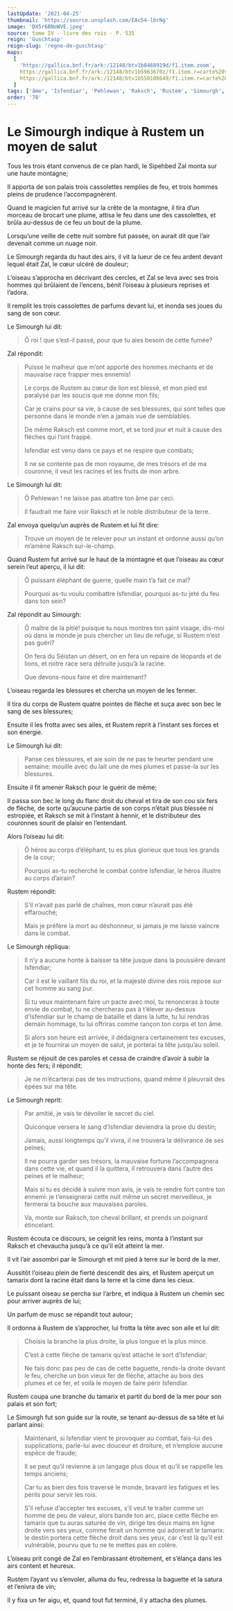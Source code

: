 ```yaml
---
lastUpdate: '2021-04-25'
thumbnail: 'https://source.unsplash.com/EAc54-lbrNg'
image: 'DX5r6BNoWVE.jpeg'
source: tome IV - livre des rois - P. 535
reign: 'Guschtasp'
reign-slug: 'regne-de-guschtasp'
maps:
  [
    'https://gallica.bnf.fr/ark:/12148/btv1b8468919d/f1.item.zoom',
    https://gallica.bnf.fr/ark:/12148/btv1b5963670z/f1.item.r=carte%20touran.zoom,
    https://gallica.bnf.fr/ark:/12148/btv1b550108649/f1.item.r=carte%20touran.zoom,
  ]
tags: ['âme', 'Isfendiar', 'Pehlewan', 'Raksch', 'Rustem', 'Simourgh', 'Sipehbed', 'Séistan', 'Zal']
order: '78'
---
```


# Le Simourgh indique à Rustem un moyen de salut

Tous les trois étant convenus de ce plan hardi, le Sipehbed Zal monta sur une haute montagne;

Il apporta de son palais trois cassolettes remplies de feu, et trois hommes pleins de prudence l’accompagnèrent.

Quand le magicien fut arrivé sur la crête de la montagne, il tira d’un morceau de brocart une plume, attisa le feu dans une des cassolettes, et brûla au-dessus de ce feu un bout de la plume.

Lorsqu’une veille de cette nuit sombre fut passée, on aurait dit que l’air devenait comme un nuage noir.

Le Simourgh regarda du haut des airs, il vit la lueur de ce feu ardent devant lequel était Zal, le cœur ulcéré de douleur;

L’oiseau s’approcha en décrivant des cercles, et Zal se leva avec ses trois hommes qui brûlaient de l’encens, bénit l’oiseau à plusieurs reprises et l’adora.

Il remplit les trois cassolettes de parfums devant lui, et inonda ses joues du sang de son cœur.

Le Simourgh lui dit:

> Ô roi ! que s’est-il passé, pour que tu aies besoin de cette fumée?

Zal répondit:

> Puisse le malheur que m’ont apporté des hommes méchants et de mauvaise race frapper mes ennemis!
>
> Le corps de Rustem au cœur de lion est blessé, et mon pied est paralysé par les soucis que me donne mon fils;
>
> Car je crains pour sa vie, à cause de ses blessures, qui sont telles que personne dans le monde n’en a jamais vue de semblables.
>
> De même Raksch est comme mort, et se tord jour et nuit à cause des flèches qui l’ont frappé.
>
> Isfendiar est venu dans ce pays et ne respire que combats;
>
> Il ne se contente pas de mon royaume, de mes trésors et de ma couronne, il veut les racines et les fruits de mon arbre.

Le Simourgh lui dit:

> Ô Pehlewan ! ne laisse pas abattre ton âme par ceci.
>
> Il faudrait me faire voir Raksch et le noble distributeur de la terre.

Zal envoya quelqu’un auprès de Rustem et lui fit dire:

> Trouve un moyen de te relever pour un instant et ordonne aussi qu’on m’amène Raksch sur-le-champ.

Quand Rustem fut arrivé sur le haut de la montagne et que l’oiseau au cœur serein l’eut aperçu, il lui dit:

> Ô puissant éléphant de guerre, quelle main t’a fait ce mal?
>
> Pourquoi as-tu voulu combattre Isfendiar, pourquoi as-tu jeté du feu dans ton sein?

Zal répondit au Simourgh:

> Ô maître de la pitié! puisque tu nous montres ton saint visage, dis-moi où dans le monde je puis chercher un lieu de refuge, si Rustem n’est pas guéri?
>
> On fera du Séistan un désert, on en fera un repaire de léopards et de lions, et notre race sera détruite jusqu’à la racine.
>
> Que devons-nous faire et dire maintenant?

L’oiseau regarda les blessures et chercha un moyen de les fermer.

Il tira du corps de Rustem quatre pointes de flèche et suça avec son bec le sang de ses blessures;

Ensuite il les frotta avec ses ailes, et Rustem reprit à l’instant ses forces et son énergie.

Le Simourgh lui dit:

> Panse ces blessures, et aie soin de ne pas te heurter pendant une semaine: mouille avec du lait une de mes plumes et passe-la sur les blessures.

Ensuite il fit amener Raksch pour le guérir de même;

Il passa son bec le long du flanc droit du cheval et tira de son cou six fers de flèche, de sorte qu’aucune partie de son corps n’était plus blessée ni estropiée, et Raksch se mit à l’instant à hennir, et le distributeur des couronnes sourit de plaisir en l’entendant.

Alors l’oiseau lui dit:

> Ô héros au corps d’éléphant, tu es plus glorieux que tous les grands de la cour;
>
> Pourquoi as-tu recherché le combat contre Isfendiar, le héros illustre au corps d’airain?

Rustem répondit:

> S’il n’avait pas parlé de chaînes, mon cœur n’aurait pas été effarouché;
>
> Mais je préfère la mort au déshonneur, si jamais je me laisse vaincre dans le combat.

Le Simourgh répliqua:

> Il n’y a aucune honte à baisser ta tête jusque dans la poussière devant Isfendiar;
>
> Car il est le vaillant fils du roi, et la majesté divine des rois repose sur cet homme au sang pur.
>
> Si tu veux maintenant faire un pacte avec moi, tu renonceras à toute envie de combat, tu ne chercheras pas à t’élever au-dessus d’Isfendiar sur le champ de bataille et dans la lutte, tu lui rendras demain hommage, tu lui offriras comme rançon ton corps et ton âme.
>
> Si alors son heure est arrivée, il dédaignera certainement tes excuses, et je te fournirai un moyen de salut, je porterai ta tête jusqu’au soleil.

Rustem se réjouit de ces paroles et cessa de craindre d’avoir à subir la honte des fers; il répondit:

> Je ne m’écarterai pas de tes instructions, quand même il pleuvrait des épées sur ma tête.

Le Simourgh reprit:

> Par amitié, je vais te dévoiler le secret du ciel.
>
> Quiconque versera le sang d’Isfendiar deviendra la proie du destin;
>
> Jamais, aussi longtemps qu’il vivra, il ne trouvera la délivrance de ses peines;
>
> Il ne pourra garder ses trésors, la mauvaise fortune l’accompagnera dans cette vie, et quand il la quittera, il retrouvera dans l’autre des peines et le malheur;
>
> Mais si tu es décidé à suivre mon avis, je vais te rendre fort contre ton ennemi: je t’enseignerai cette nuit même un secret merveilleux, je fermerai ta bouche aux mauvaises paroles.
>
> Va, monte sur Raksch, ton cheval brillant, et prends un poignard étincelant.

Rustem écouta ce discours, se ceignit les reins, monta à l’instant sur Raksch et chevaucha jusqu’à ce qu’il eût atteint la mer.

Il vit l’air assombri par le Simourgh et mit pied à terre sur le bord de la mer.

Aussitôt l’oiseau plein de fierté descendit des airs, et Rustem aperçut un tamarix dont la racine était dans la terre et la cime dans les cieux.

Le puissant oiseau se percha sur l’arbre, et indiqua à Rustem un chemin sec pour arriver auprès de lui;

Un parfum de musc se répandit tout autour;

Il ordonna à Rustem de s’approcher, lui frotta la tête avec son aile et lui dit:

> Choisis la branche la plus droite, la plus longue et la plus mince.
>
> C’est à cette flèche de tamarix qu’est attaché le sort d’Isfendiar;
>
> Ne fais donc pas peu de cas de cette baguette, rends-la droite devant le feu, cherche un bon vieux fer de flèche, attache au bois des plumes et ce fer, et voilà le moyen de faire périr Isfendiar.

Rustem coupa une branche du tamarix et partit du bord de la mer pour son palais et son fort;

Le Simourgh fut son guide sur la route, se tenant au-dessus de sa tête et lui parlant ainsi:

> Maintenant, si Isfendiar vient te provoquer au combat, fais-lui des supplications, parle-lui avec douceur et droiture, et n’emploie aucune espèce de fraude;
>
> Il se peut qu’il revienne à un langage plus doux et qu’il se rappelle les temps anciens;
>
> Car tu as bien des fois traversé le monde, bravant les fatigues et les périls pour servir les rois.
>
> S’il refuse d’accepter tes excuses, s’il veut te traiter comme un homme de peu de valeur, alors bande ton arc, place cette flèche en tamarix que tu auras saturée de vin, dirige tes deux mains en ligne droite vers ses yeux, comme ferait un homme qui adorerait le tamarix: le destin portera cette flèche droit dans ses yeux, car c’est là qu’il est vulnérable, pourvu que tu ne te mettes pas en colère.

L’oiseau prit congé de Zal en l’embrassant étroitement, et s’élança dans les airs content et heureux.

Rustem l’ayant vu s’envoler, alluma du feu, redressa la baguette et la satura et l’enivra de vin;

Il y fixa un fer aigu, et, quand tout fut terminé, il y attacha des plumes.
